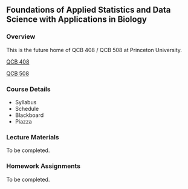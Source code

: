 ## Foundations of Applied Statistics and Data Science with Applications in Biology

### Overview

This is the future home of QCB 408 / QCB 508 at Princeton University.

[QCB 408](https://registrar.princeton.edu/course-offerings/course_details.xml?courseid=014039&term=1174)

[QCB 508](https://registrar.princeton.edu/course-offerings/course_details.xml?courseid=014087&term=1174)

### Course Details

- Syllabus
- Schedule
- Blackboard
- Piazza

### Lecture Materials

To be completed.

### Homework Assignments

To be completed.
